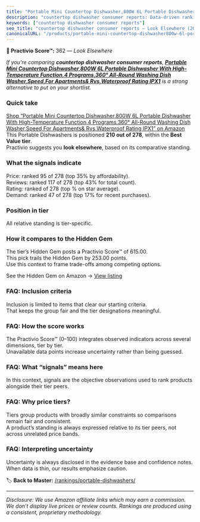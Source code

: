```yaml
---
title: "Portable Mini Countertop Dishwasher,800W 6L Portable Dishwasher With High-Temperature Function,4 Programs,360° All-Round Washing Dish Washer,Speed,For Apartments& Rvs,Waterproof Rating IPX1"
description: "countertop dishwasher consumer reports: Data-driven ranking using the Practivio Score™. Positioned by quality, value, demand, findability, momentum."
keywords: ["countertop dishwasher consumer reports"]
seo_title: "countertop dishwasher consumer reports — Look Elsewhere (2025)"
canonicalURL: "/products/portable-mini-countertop-dishwasher800w-6l-portable-dishwasher-with-high-temperature-function4-programs360-all-round-washing-dish-washerspeedfor-apartments-rvswaterproof-rating-ipx1-B0FMJLXZP5/"
---
```


**🚫 Practivio Score™:** 362 — _Look Elsewhere_


*If you're comparing **countertop dishwasher consumer reports**, **[Portable Mini Countertop Dishwasher,800W 6L Portable Dishwasher With High-Temperature Function,4 Programs,360° All-Round Washing Dish Washer,Speed,For Apartments& Rvs,Waterproof Rating IPX1](https://www.amazon.com/dp/B0FMJLXZP5?tag=practivio-20)** is a strong alternative to put on your shortlist.*
### Quick take
[Shop “Portable Mini Countertop Dishwasher,800W 6L Portable Dishwasher With High-Temperature Function,4 Programs,360° All-Round Washing Dish Washer,Speed,For Apartments& Rvs,Waterproof Rating IPX1” on Amazon](https://www.amazon.com/dp/B0FMJLXZP5?tag=practivio-20)
This Portable Dishwashers is positioned **210 out of 278**, within the **Best Value tier**.  
Practivio suggests you **look elsewhere**, based on its comparative standing.

### What the signals indicate
Price: ranked 95 of 278 (top 35% by affordability).  
Reviews: ranked 117 of 278 (top 43% for total count).  
Rating: ranked  of 278 (top % on star average).  
Demand: ranked 47 of 278 (top 17% for recent purchases).

### Position in tier
All relative standing is tier-specific.

### How it compares to the Hidden Gem
The tier’s Hidden Gem posts a Practivio Score™ of 615.00.  
This pick trails the Hidden Gem by 253.00 points.  
Use this context to frame trade-offs among competing options.  

See the Hidden Gem on Amazon → [View listing](https://www.amazon.com/dp/B00K8FS5R2?tag=practivio-20)

### FAQ: Inclusion criteria
Inclusion is limited to items that clear our starting criteria.  
That keeps the group fair and the tier designations meaningful.

### FAQ: How the score works
The Practivio Score™ (0–100) integrates observed indicators across several dimensions, tier by tier.  
Unavailable data points increase uncertainty rather than being guessed.

### FAQ: What “signals” means here
In this context, signals are the objective observations used to rank products alongside their tier peers.

### FAQ: Why price tiers?
Tiers group products with broadly similar constraints so comparisons remain fair and consistent.  
A product’s standing is always expressed relative to its tier peers, not across unrelated price bands.

### FAQ: Interpreting uncertainty
Uncertainty is always disclosed in the evidence base and confidence notes.  
When data is thin, our results emphasize caution.


🏷️ **Back to Master:** [/rankings/portable-dishwashers/](/rankings/portable-dishwashers/)

---
_Disclosure: We use Amazon affiliate links which may earn a commission. We don’t display live prices or review counts. Rankings are produced using a consistent, proprietary methodology._
